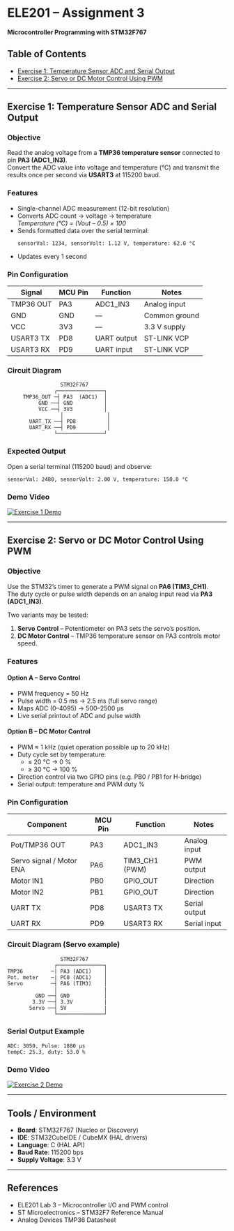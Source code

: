 # ELE201 – Assignment 3  
**Microcontroller Programming with STM32F767**

## Table of Contents
- [Exercise 1: Temperature Sensor ADC and Serial Output](#exercise-1-temperature-sensor-adc-and-serial-output)
- [Exercise 2: Servo or DC Motor Control Using PWM](#exercise-2-servo-or-dc-motor-control-using-pwm)

---

## Exercise 1: Temperature Sensor ADC and Serial Output

### Objective
Read the analog voltage from a **TMP36 temperature sensor** connected to pin **PA3 (ADC1_IN3)**.  
Convert the ADC value into voltage and temperature (°C) and transmit the results once per second via **USART3** at 115200 baud.

### Features
- Single-channel ADC measurement (12-bit resolution)
- Converts ADC count → voltage → temperature  
  *Temperature (°C) = (Vout – 0.5) × 100*
- Sends formatted data over the serial terminal:
  ```
  sensorVal: 1234, sensorVolt: 1.12 V, temperature: 62.0 °C
  ```
- Updates every 1 second

### Pin Configuration
| Signal | MCU Pin | Function     | Notes                |
|---------|----------|--------------|----------------------|
| TMP36 OUT | PA3 | ADC1_IN3 | Analog input |
| GND | GND | — | Common ground |
| VCC | 3V3 | — | 3.3 V supply |
| USART3 TX | PD8 | UART output | ST-LINK VCP |
| USART3 RX | PD9 | UART input  | ST-LINK VCP |

### Circuit Diagram
```
                 STM32F767
               ┌───────────────┐
     TMP36_OUT ─┤ PA3  (ADC1)  │
          GND ──┤ GND          │
          VCC ──┤ 3V3          │
                 │              │
       UART_TX ──┤ PD8          │
       UART_RX ──┤ PD9          │
               └───────────────┘
```

### Expected Output
Open a serial terminal (115200 baud) and observe:
```
sensorVal: 2480, sensorVolt: 2.00 V, temperature: 150.0 °C
```

### Demo Video
[![Exercise 1 Demo](https://img.youtube.com/vi/VIDEO_ID_1/0.jpg)](https://www.youtube.com/watch?v=VIDEO_ID_1)

---

## Exercise 2: Servo or DC Motor Control Using PWM

### Objective
Use the STM32’s timer to generate a PWM signal on **PA6 (TIM3_CH1)**.  
The duty cycle or pulse width depends on an analog input read via **PA3 (ADC1_IN3)**.

Two variants may be tested:

1. **Servo Control** – Potentiometer on PA3 sets the servo’s position.  
2. **DC Motor Control** – TMP36 temperature sensor on PA3 controls motor speed.

### Features
#### Option A – Servo Control
- PWM frequency = 50 Hz  
- Pulse width = 0.5 ms → 2.5 ms (full servo range)  
- Maps ADC (0–4095) → 500–2500 µs  
- Live serial printout of ADC and pulse width

#### Option B – DC Motor Control
- PWM ≈ 1 kHz (quiet operation possible up to 20 kHz)
- Duty cycle set by temperature:
  - ≤ 20 °C → 0 %  
  - ≥ 30 °C → 100 %
- Direction control via two GPIO pins (e.g. PB0 / PB1 for H-bridge)
- Serial output: temperature and PWM duty %

### Pin Configuration
| Component | MCU Pin | Function     | Notes |
|------------|----------|--------------|-------|
| Pot/TMP36 OUT | PA3 | ADC1_IN3 | Analog input |
| Servo signal / Motor ENA | PA6 | TIM3_CH1 (PWM) | PWM output |
| Motor IN1 | PB0 | GPIO_OUT | Direction |
| Motor IN2 | PB1 | GPIO_OUT | Direction |
| UART TX | PD8 | USART3 TX | Serial output |
| UART RX | PD9 | USART3 RX | Serial input |

### Circuit Diagram (Servo example)
```
                 STM32F767
               ┌───────────────┐
TMP36         ─| PA3 (ADC1)    │
Pot. meter    ─| PC0 (ADC1)    │
Servo         ─┤ PA6 (TIM3)    │
               |               |
         GND ──┤ GND           │
        3.3V ──┤ 3.3V          |
       Servo ──┤ 5V            |
               └───────────────┘
```

### Serial Output Example
```
ADC: 3050, Pulse: 1880 µs
tempC: 25.3, duty: 53.0 %
```

### Demo Video
[![Exercise 2 Demo](https://img.youtube.com/vi/VIDEO_ID_2/0.jpg)](https://www.youtube.com/watch?v=VIDEO_ID_2)

---

## Tools / Environment
- **Board**: STM32F767 (Nucleo or Discovery)
- **IDE**: STM32CubeIDE / CubeMX (HAL drivers)
- **Language**: C (HAL API)
- **Baud Rate**: 115200 bps
- **Supply Voltage**: 3.3 V

---

## References
- ELE201 Lab 3 – Microcontroller I/O and PWM control  
- ST Microelectronics – STM32F7 Reference Manual  
- Analog Devices TMP36 Datasheet
